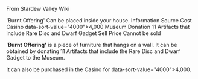 From Stardew Valley Wiki

'Burnt Offering' Can be placed inside your house. Information Source Cost Casino data-sort-value="4000"&gt;4,000 Museum Donation 11 Artifacts that include Rare Disc and Dwarf Gadget Sell Price Cannot be sold

'**Burnt Offering'** is a piece of furniture that hangs on a wall. It can be obtained by donating 11 Artifacts that include the Rare Disc and Dwarf Gadget to the Museum.

It can also be purchased in the Casino for data-sort-value="4000"&gt;4,000.